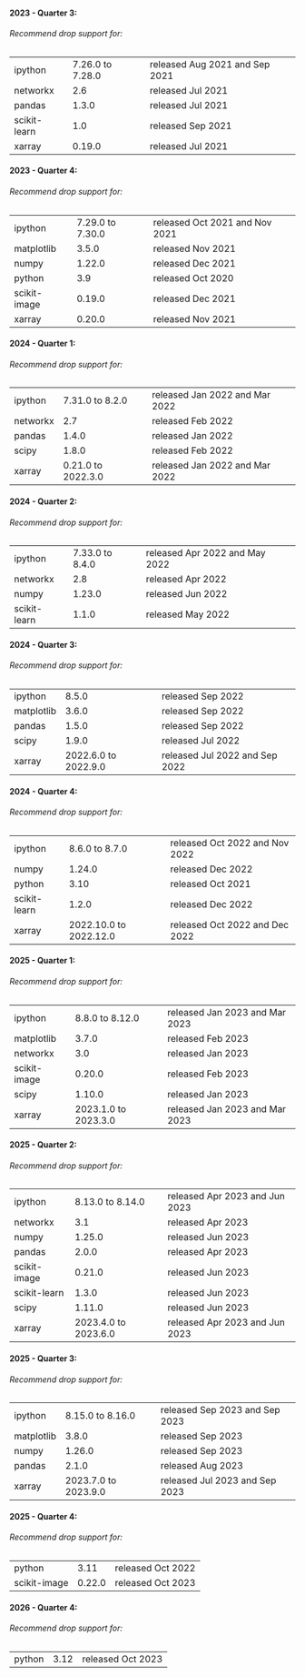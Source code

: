 #### 2023 - Quarter 3:

###### Recommend drop support for:

|              |                  |                                |
| ------------ | ---------------- | ------------------------------ |
| ipython      | 7.26.0 to 7.28.0 | released Aug 2021 and Sep 2021 |
| networkx     | 2.6              | released Jul 2021              |
| pandas       | 1.3.0            | released Jul 2021              |
| scikit-learn | 1.0              | released Sep 2021              |
| xarray       | 0.19.0           | released Jul 2021              |

#### 2023 - Quarter 4:

###### Recommend drop support for:

|              |                  |                                |
| ------------ | ---------------- | ------------------------------ |
| ipython      | 7.29.0 to 7.30.0 | released Oct 2021 and Nov 2021 |
| matplotlib   | 3.5.0            | released Nov 2021              |
| numpy        | 1.22.0           | released Dec 2021              |
| python       | 3.9              | released Oct 2020              |
| scikit-image | 0.19.0           | released Dec 2021              |
| xarray       | 0.20.0           | released Nov 2021              |

#### 2024 - Quarter 1:

###### Recommend drop support for:

|          |                    |                                |
| -------- | ------------------ | ------------------------------ |
| ipython  | 7.31.0 to 8.2.0    | released Jan 2022 and Mar 2022 |
| networkx | 2.7                | released Feb 2022              |
| pandas   | 1.4.0              | released Jan 2022              |
| scipy    | 1.8.0              | released Feb 2022              |
| xarray   | 0.21.0 to 2022.3.0 | released Jan 2022 and Mar 2022 |

#### 2024 - Quarter 2:

###### Recommend drop support for:

|              |                 |                                |
| ------------ | --------------- | ------------------------------ |
| ipython      | 7.33.0 to 8.4.0 | released Apr 2022 and May 2022 |
| networkx     | 2.8             | released Apr 2022              |
| numpy        | 1.23.0          | released Jun 2022              |
| scikit-learn | 1.1.0           | released May 2022              |

#### 2024 - Quarter 3:

###### Recommend drop support for:

|            |                      |                                |
| ---------- | -------------------- | ------------------------------ |
| ipython    | 8.5.0                | released Sep 2022              |
| matplotlib | 3.6.0                | released Sep 2022              |
| pandas     | 1.5.0                | released Sep 2022              |
| scipy      | 1.9.0                | released Jul 2022              |
| xarray     | 2022.6.0 to 2022.9.0 | released Jul 2022 and Sep 2022 |

#### 2024 - Quarter 4:

###### Recommend drop support for:

|              |                        |                                |
| ------------ | ---------------------- | ------------------------------ |
| ipython      | 8.6.0 to 8.7.0         | released Oct 2022 and Nov 2022 |
| numpy        | 1.24.0                 | released Dec 2022              |
| python       | 3.10                   | released Oct 2021              |
| scikit-learn | 1.2.0                  | released Dec 2022              |
| xarray       | 2022.10.0 to 2022.12.0 | released Oct 2022 and Dec 2022 |

#### 2025 - Quarter 1:

###### Recommend drop support for:

|              |                      |                                |
| ------------ | -------------------- | ------------------------------ |
| ipython      | 8.8.0 to 8.12.0      | released Jan 2023 and Mar 2023 |
| matplotlib   | 3.7.0                | released Feb 2023              |
| networkx     | 3.0                  | released Jan 2023              |
| scikit-image | 0.20.0               | released Feb 2023              |
| scipy        | 1.10.0               | released Jan 2023              |
| xarray       | 2023.1.0 to 2023.3.0 | released Jan 2023 and Mar 2023 |

#### 2025 - Quarter 2:

###### Recommend drop support for:

|              |                      |                                |
| ------------ | -------------------- | ------------------------------ |
| ipython      | 8.13.0 to 8.14.0     | released Apr 2023 and Jun 2023 |
| networkx     | 3.1                  | released Apr 2023              |
| numpy        | 1.25.0               | released Jun 2023              |
| pandas       | 2.0.0                | released Apr 2023              |
| scikit-image | 0.21.0               | released Jun 2023              |
| scikit-learn | 1.3.0                | released Jun 2023              |
| scipy        | 1.11.0               | released Jun 2023              |
| xarray       | 2023.4.0 to 2023.6.0 | released Apr 2023 and Jun 2023 |

#### 2025 - Quarter 3:

###### Recommend drop support for:

|            |                      |                                |
| ---------- | -------------------- | ------------------------------ |
| ipython    | 8.15.0 to 8.16.0     | released Sep 2023 and Sep 2023 |
| matplotlib | 3.8.0                | released Sep 2023              |
| numpy      | 1.26.0               | released Sep 2023              |
| pandas     | 2.1.0                | released Aug 2023              |
| xarray     | 2023.7.0 to 2023.9.0 | released Jul 2023 and Sep 2023 |

#### 2025 - Quarter 4:

###### Recommend drop support for:

|              |        |                   |
| ------------ | ------ | ----------------- |
| python       | 3.11   | released Oct 2022 |
| scikit-image | 0.22.0 | released Oct 2023 |

#### 2026 - Quarter 4:

###### Recommend drop support for:

|        |      |                   |
| ------ | ---- | ----------------- |
| python | 3.12 | released Oct 2023 |
